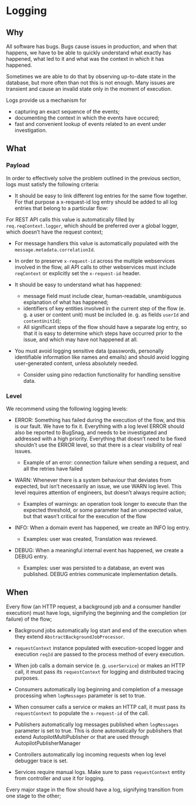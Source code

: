 # Logging

## Why

All software has bugs. Bugs cause issues in production, and when that happens, we have to be able to quickly understand what exactly has happened, what led to it and what was the context in which it has happened.

Sometimes we are able to do that by observing up-to-date state in the database, but more often than not this is not enough. Many issues are transient and cause an invalid state only in the moment of execution.

Logs provide us a mechanism for

- capturing an exact sequence of the events;
- documenting the context in which the events have occured;
- fast and convenient lookup of events related to an event under investigation.

## What

### Payload

In order to effectively solve the problem outlined in the previous section, logs must satisfy the following criteria:

- It should be easy to link different log entries for the same flow together. For that purpose a x-request-id log entry should be added to all log entries that belong to a particular flow:

For REST API calls this value is automatically filled by `req.reqContext.logger`, which should be preferred over a global logger, which doesn’t have the request context;

- For message handlers this value is automatically populated with the `message.metadata.correlationId`.

- In order to preserve `x-request-id` across the multiple webservices involved in the flow, all API calls to other webservices must include `reqContext` or explicitly set the `x-request-id` header.

- It should be easy to understand what has happened:

  - message field must include clear, human-readable, unambiguous explanation of what has happened;
  - identifiers of key entities involved in the current step of the flow (e. g. a user or content unit) must be included (e. g. as fields `userId` and `contentUnitId`);
  - All significant steps of the flow should have a separate log entry, so that it is easy to determine which steps have occurred prior to the issue, and which may have not happened at all.

- You must avoid logging sensitive data (passwords, personally identifiable information like names and emails) and should avoid logging user-generated content, unless absolutely needed.
  - Consider using pino redaction functionality for handling sensitive data.

### Level

We recommend using the following logging levels:

- ERROR: Something has failed during the execution of the flow, and this is our fault. We have to fix it. Everything with a log level ERROR should also be reported to BugSnag, and needs to be investigated and addressed with a high priority. Everything that doesn’t need to be fixed shouldn’t use the ERROR level, so that there is a clear visibility of real issues.

  - Example of an error: connection failure when sending a request, and all the retries have failed

- WARN: Whenever there is a system behaviour that deviates from expected, but isn’t necessarily an issue, we use WARN log level. This level requires attention of engineers, but doesn’t always require action;

  - Examples of warnings: an operation took longer to execute than the expected threshold, or some parameter had an unexpected value, but that wasn’t critical for the execution of the flow

- INFO: When a domain event has happened, we create an INFO log entry.

  - Examples: user was created, Translation was reviewed.

- DEBUG: When a meaningful internal event has happened, we create a DEBUG entry.
  - Examples: user was persisted to a database, an event was published. DEBUG entries communicate implementation details.

## When

Every flow (an HTTP request, a background job and a consumer handler execution) must have logs, signifying the beginning and the completion (or failure) of the flow;

- Background jobs automatically log start and end of the execution when they extend `AbstractBackgroundJobProcessor`.
- `requestContext` instance populated with execution-scoped logger and execution `reqId` are passed to the process method of every execution.
- When job calls a domain service (e. g. `userService`) or makes an HTTP call, it must pass its `requestContext` for logging and distributed tracing purposes.

- Consumers automatically log beginning and completion of a message processing when `logMessages` parameter is set to true.
- When consumer calls a service or makes an HTTP call, it must pass its `requestContext` to populate the `x-request-id` of the call.
- Publishers automatically log messages published when `logMessages` parameter is set to true. This is done automatically for publishers that extend AutopilotMultiPublisher or that are used through AutopilotPublisherManager
- Controllers automatically log incoming requests when log level debugger trace is set.
- Services require manual logs. Make sure to pass `requestContext` entity from controller and use it for logging.

Every major stage in the flow should have a log, signifying transition from one stage to the other;

